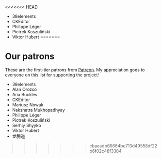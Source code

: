 <<<<<<< HEAD
 * 38elements
 * CKEditor
 * Philippe Léger
 * Piotrek Koszuliński
 * Viktor Hubert
=======
# Our patrons

These are the first-tier patrons from [Patreon](https://www.patreon.com/fabiosantoscode). My appreciation goes to everyone on this list for supporting the project!

 * 38elements
 * Alan Orozco
 * Aria Buckles
 * CKEditor
 * Mariusz Nowak
 * Nakshatra Mukhopadhyay
 * Philippe Léger
 * Piotrek Koszuliński
 * Serhiy Shyyko
 * Viktor Hubert
 * 龙腾道
>>>>>>> cbaeadb69664be713d49558df22b6f02c48f3384
